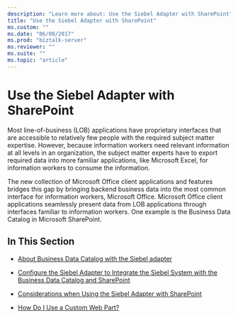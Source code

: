 ```yaml
---
description: "Learn more about: Use the Siebel Adapter with SharePoint"
title: "Use the Siebel Adapter with SharePoint"
ms.custom: ""
ms.date: "06/08/2017"
ms.prod: "biztalk-server"
ms.reviewer: ""
ms.suite: ""
ms.topic: "article"
---
```

# Use the Siebel Adapter with SharePoint
Most line-of-business (LOB) applications have proprietary interfaces that are accessible to relatively few people with the required subject matter expertise. However, because information workers need relevant information at all levels in an organization, the subject matter experts have to export required data into more familiar applications, like Microsoft Excel, for information workers to consume the information.  
  
 The new collection of Microsoft Office client applications and features bridges this gap by bringing backend business data into the most common interface for information workers, Microsoft Office. Microsoft Office client applications seamlessly present data from LOB applications through interfaces familiar to information workers. One example is the Business Data Catalog in Microsoft  SharePoint.  
  
## In This Section  
  
-   [About Business Data Catalog with the Siebel adapter](../../adapters-and-accelerators/adapter-siebel/about-business-data-catalog-with-the-siebel-adapter.md)  
  
-   [Configure the Siebel Adapter to Integrate the Siebel System with the Business Data Catalog and SharePoint](../../adapters-and-accelerators/adapter-siebel/configure-the-siebel-adapter-to-use-the-business-data-catalog-in-sharepoint.md)  
  
-   [Considerations when Using the Siebel Adapter with SharePoint](../../adapters-and-accelerators/adapter-siebel/considerations-when-using-the-siebel-adapter-with-sharepoint.md)  
  
-   [How Do I Use a Custom Web Part?](https://msdn.microsoft.com/library/dd450993(v=bts.10).aspx)
